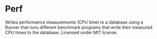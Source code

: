 # Perf
Writes performance measurements (CPU time) to a database using a Runner that runs different benchmark programs that write their measured CPU times to the database.  Licensed under MIT license.
